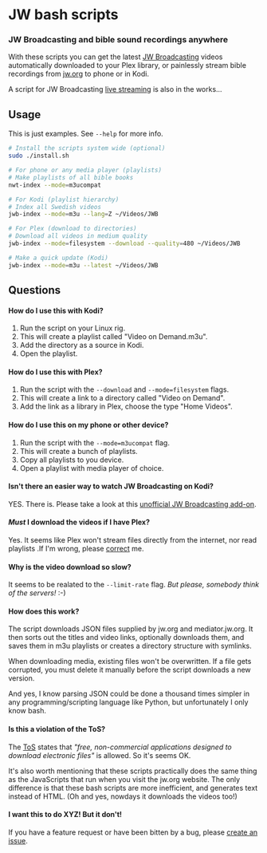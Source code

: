 # JW bash scripts

### JW Broadcasting and bible sound recordings anywhere

With these scripts you can get the latest [JW Broadcasting](http://tv.jw.org/) videos automatically downloaded to your Plex library, or painlessly stream bible recordings from [jw.org](http://www.jw.org) to phone or in Kodi.

A script for JW Broadcasting [live streaming](http://tv.jw.org/#en/live) is also in the works...

## Usage
This is just examples. See `--help` for more info.
```sh
# Install the scripts system wide (optional)
sudo ./install.sh

# For phone or any media player (playlists)
# Make playlists of all bible books
nwt-index --mode=m3ucompat

# For Kodi (playlist hierarchy)
# Index all Swedish videos
jwb-index --mode=m3u --lang=Z ~/Videos/JWB

# For Plex (download to directories)
# Download all videos in medium quality
jwb-index --mode=filesystem --download --quality=480 ~/Videos/JWB

# Make a quick update (Kodi)
jwb-index --mode=m3u --latest ~/Videos/JWB

```
## Questions

#### How do I use this with Kodi?

1. Run the script on your Linux rig.
2. This will create a playlist called "Video on Demand.m3u".
3. Add the directory as a source in Kodi.
4. Open the playlist.

#### How do I use this with Plex?

1. Run the script with the `--download` and `--mode=filesystem` flags.
2. This will create a link to a directory called "Video on Demand".
3. Add the link as a library in Plex, choose the type "Home Videos".

#### How do I use this on my phone or other device?

1. Run the script with the `--mode=m3ucompat` flag.
2. This will create a bunch of playlists.
3. Copy all playlists to you device.
4. Open a playlist with media player of choice.

#### Isn't there an easier way to watch JW Broadcasting on Kodi?

YES. There is. Please take a look at this [unofficial JW Broadcasting add-on](http://ca0abinary.github.io/plugin.video.jwtv-unofficial/).

#### *Must* I download the videos if I have Plex?

Yes. It seems like Plex won't stream files directly from the internet, nor read playlists .If I'm wrong, please [correct](https://github.com/allejok96/jw-scripts/issues) me.

#### Why is the video download so slow?

It seems to be realated to the `--limit-rate` flag. *But please, somebody think of the servers!* :-)

#### How does this work?

The script downloads JSON files supplied by jw.org and mediator.jw.org. It then sorts out the titles and video links, optionally downloads them, and saves them in m3u playlists or creates a directory structure with symlinks.

When downloading media, existing files won't be overwritten. If a file gets corrupted, you must delete it manually before the script downloads a new version.

And yes, I know parsing JSON could be done a thousand times simpler in any programming/scripting language like Python, but unfortunately I only know bash.

#### Is this a violation of the ToS?

The [ToS](http://www.jw.org/en/terms-of-use/) states that *"free, non-commercial applications designed to download electronic files"* is allowed. So it's seems OK.

It's also worth mentioning that these scripts practically does the same thing as the JavaScripts that run when you visit the jw.org website. The only difference is that these bash scripts are more inefficient, and generates text instead of HTML. (Oh and yes, nowdays it downloads the videos too!)

#### I want this to do XYZ! But it don't!

If you have a feature request or have been bitten by a bug, please [create an issue](https://github.com/allejok96/jw-scripts/issues).
